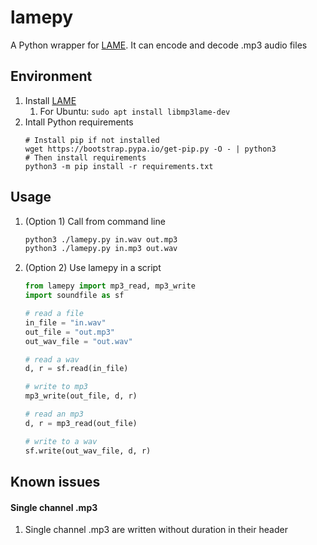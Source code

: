 # lamepy
A Python wrapper for [LAME](https://lame.sourceforge.io/). It can encode and decode .mp3 audio files

## Environment
1. Install [LAME](https://lame.sourceforge.io/)
    1. For Ubuntu: `sudo apt install libmp3lame-dev`
1. Intall Python requirements
    ```
    # Install pip if not installed
    wget https://bootstrap.pypa.io/get-pip.py -O - | python3
    # Then install requirements
    python3 -m pip install -r requirements.txt
    ```

## Usage
1. (Option 1) Call from command line
    ```bash
    python3 ./lamepy.py in.wav out.mp3
    python3 ./lamepy.py in.mp3 out.wav
    ```
2. (Option 2) Use lamepy in a script
    ```python
    from lamepy import mp3_read, mp3_write
    import soundfile as sf

    # read a file
    in_file = "in.wav"
    out_file = "out.mp3"
    out_wav_file = "out.wav"

    # read a wav
    d, r = sf.read(in_file)

    # write to mp3
    mp3_write(out_file, d, r)

    # read an mp3
    d, r = mp3_read(out_file)

    # write to a wav
    sf.write(out_wav_file, d, r)
    ```

## Known issues
#### Single channel .mp3
1. Single channel .mp3 are written without duration in their header
